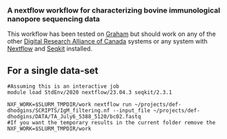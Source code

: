 ### A nextflow workflow for characterizing bovine immunological nanopore sequencing data
This workflow has been tested on [Graham](https://docs.alliancecan.ca/wiki/Graham) but should work on any of the other [Digital Research Alliance of Canada](https://alliancecan.ca/en) systems or any system with [Nextflow](https://www.nextflow.io/docs/latest/index.html) and [Seqkit](https://bioinf.shenwei.me/seqkit/) installed. 



## For a single data-set
```
#Assuming this is an interactive job
module load StdEnv/2020 nextflow/23.04.3 seqkit/2.3.1

NXF_WORK=$SLURM_TMPDIR/work nextflow run ~/projects/def-dhodgins/SCRIPTS/IgM_filtering.nf --input_file ~/projects/def-dhodgins/DATA/TA_July6_5388_5120/bc02.fastq
#If you want the temporary results in the current folder remove the NXF_WORK=$SLURM_TMPDIR/work
```

